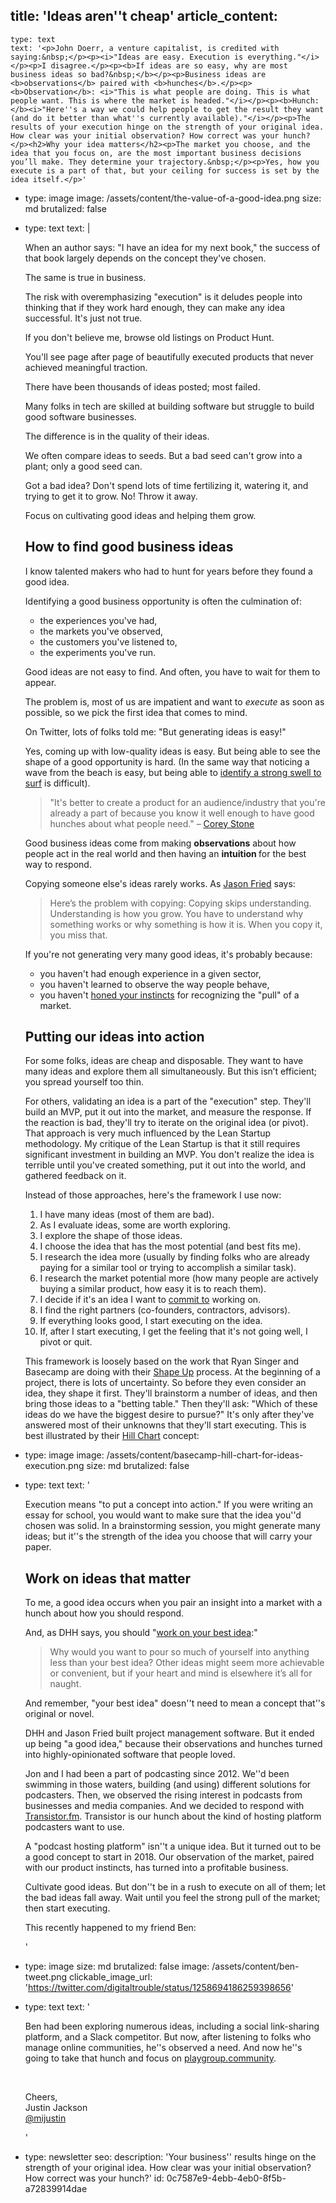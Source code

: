 title: 'Ideas aren''t cheap'
article_content:
  -
    type: text
    text: '<p>John Doerr, a venture capitalist, is credited with saying:&nbsp;</p><p><i>"Ideas are easy. Execution is everything."</i></p><p>I disagree.</p><p><b>If ideas are so easy, why are most business ideas so bad?&nbsp;</b></p><p>Business ideas are <b>observations</b> paired with <b>hunches</b>.</p><p><b>Observation</b>: <i>"This is what people are doing. This is what people want. This is where the market is headed."</i></p><p><b>Hunch: </b><i>"Here''s a way we could help people to get the result they want (and do it better than what''s currently available)."</i></p><p>The results of your execution hinge on the strength of your original idea. How clear was your initial observation? How correct was your hunch?</p><h2>Why your idea matters</h2><p>The market you choose, and the idea that you focus on, are the most important business decisions you’ll make. They determine your trajectory.&nbsp;</p><p>Yes, how you execute is a part of that, but your ceiling for success is set by the idea itself.</p>'
  -
    type: image
    image: /assets/content/the-value-of-a-good-idea.png
    size: md
    brutalized: false
  -
    type: text
    text: |
      <p>When an author says: "I have an idea for my next book," the success of that book largely depends on the concept they've chosen.
      
      The same is true in business.<br></p><p>The risk with overemphasizing "execution" is it deludes people into thinking that if they work hard enough, they can make any idea successful. It's just not true.&nbsp;</p><p>If you don't believe me, browse old listings on Product Hunt. 
      
      You'll see page after page of beautifully executed products that never achieved meaningful traction.
      
      There have been thousands of ideas posted; most failed.&nbsp;</p><p>Many folks in tech are skilled at building software but struggle to build good software businesses.
      
      The difference is in the quality of their ideas.</p><p>We often compare ideas to seeds. But a bad seed can't grow into a plant; only a good seed can.&nbsp;
      </p><p>Got a bad idea? Don't spend lots of time fertilizing it, watering it, and trying to get it to grow. No! Throw it away.
      
      Focus on cultivating good ideas and helping them grow.&nbsp;</p><h2>How to find good business ideas</h2><p>I know talented makers who had to hunt for years before they found a good idea.&nbsp;</p><p>Identifying a good business opportunity is often the culmination of:</p><ul><li>the experiences you've had,</li><li>the markets you've observed,</li><li>the customers you've listened to,</li><li>the experiments you've run.&nbsp;</li></ul><p>Good ideas are not easy to find. And often, you have to wait for them to appear.&nbsp;</p><p>The problem is, most of us are impatient and want to <i>execute</i> as soon as possible, so we pick the first idea that comes to mind.</p><p>On Twitter, lots of folks told me: "But generating ideas is easy!"</p><p>Yes, coming up with low-quality ideas is easy. But being able to see the shape of a good opportunity is hard. (In the same way that noticing a wave from the beach is easy, but being able to <a href="/surfing">identify a strong swell to surf</a> is difficult).</p><blockquote><p>"It's better to create a product for an audience/industry that you're already a part of because you know it well enough to have good hunches about what people need." – <a href="https://twitter.com/coreywstone">Corey Stone</a></p></blockquote><p>Good business ideas come from making&nbsp;<b>observations</b>&nbsp;about how people act in the real world and then having an <b>intuition </b>for the best way to respond.</p><p>Copying someone else's ideas rarely works. As <a href="https://signalvnoise.com/posts/1561-why-you-shouldnt-copy-us-or-anyone-else">Jason Fried</a> says:</p><blockquote><p>Here’s the problem with copying: Copying skips understanding. Understanding is how you grow. You have to understand why something works or why something is how it is. When you copy it, you miss that.</p></blockquote><p>If you're not generating very many good ideas, it's probably because:</p><ul><li>you haven't had enough experience in a given sector,</li><li>you haven't learned to observe the way people behave,</li><li>you haven't <a href="/surfing">honed your instincts</a> for recognizing the "pull" of a market.</li></ul><h2>Putting our ideas into action</h2><p>For some folks, ideas are cheap and disposable. They want to have many ideas and explore them all simultaneously. But this isn’t efficient; you spread yourself too thin.&nbsp;</p><p>For others, validating an idea is a part of the "execution" step. They'll build an MVP, put it out into the market, and measure the response. If the reaction is bad, they'll try to iterate on the original idea (or pivot). That approach is very much influenced by the Lean Startup methodology. My critique of the Lean Startup is that it still requires significant investment in building an MVP. You don't realize the idea is terrible until you've created something, put it out into the world, and gathered feedback on it.</p><p>Instead of those approaches, here's the framework I use now:</p><ol><li>I have many ideas (most of them are bad).</li><li>As I evaluate ideas, some are worth exploring.</li><li>I explore the shape of those ideas.</li><li>I choose the idea that has the most potential (and best fits me).</li><li>I research the idea more (usually by finding folks who are already paying for a similar tool or trying to accomplish a similar task).</li><li>I research the market potential more (how many people are actively buying a similar product, how easy it is to reach them).</li><li>I decide if it's an idea I want to <a href="https://twitter.com/mijustin/status/1207691055404965888">commit to</a> working on.</li><li>I find the right partners (co-founders, contractors, advisors).</li><li>If everything looks good, I start executing on the idea.</li><li>If, after I start executing, I get the feeling that it's not going well, I pivot or quit.</li></ol><p>This framework is loosely based on the work that Ryan Singer and Basecamp are doing with their <a href="https://basecamp.com/shapeup">Shape Up</a> process. At the beginning of a project, there is lots of uncertainty. So before they even consider an idea, they shape it first. They'll brainstorm a number of ideas, and then bring those ideas to a "betting table." Then they'll ask: "Which of these ideas do we have the biggest desire to pursue?" It's only after they've answered most of their unknowns that they'll start executing. This is best illustrated by their <a href="https://basecamp.com/features/hill-charts">Hill Chart</a> concept:</p>
  -
    type: image
    image: /assets/content/basecamp-hill-chart-for-ideas-execution.png
    size: md
    brutalized: false
  -
    type: text
    text: '<p>Execution means "to put a concept into action." If you were writing an essay for school, you would want to make sure that the idea you''d chosen was solid. In a brainstorming session, you might generate many ideas; but it''s the strength of the idea you choose that will carry your paper.</p><h2>Work on ideas that matter</h2><p>To me, a good idea occurs when you pair an insight into a market with a hunch about how you should respond.</p><p>And, as DHH says, you should "<a href="https://signalvnoise.com/posts/2235-work-on-your-best-idea">work on your best idea</a>:"</p><blockquote><p>Why would you want to pour so much of yourself into anything less than your best idea? Other ideas might seem more achievable or convenient, but if your heart and mind is elsewhere it’s all for naught.</p></blockquote><p>And remember, "your best idea" doesn''t need to mean a concept that''s original or novel.</p><p>DHH and Jason Fried built project management software. But it ended up being "a good idea," because their observations and hunches turned into highly-opinionated software that people loved.</p><p>Jon and I had been a part of podcasting since 2012. We''d been swimming in those waters, building (and using) different solutions for podcasters. Then, we observed the rising interest in podcasts from businesses and media companies. And we decided to respond with <a href="https://transistor.fm/?via=justin">Transistor.fm</a>. Transistor is our hunch about the kind of hosting platform podcasters want to use.</p><p>A "podcast hosting platform" isn''t a unique idea. But it turned out to be a good concept to start in 2018. Our observation of the market, paired with our product instincts, has turned into a profitable business.</p><p>Cultivate good ideas. But don''t be in a rush to execute on all of them; let the bad ideas fall away. Wait until you feel the strong pull of the market; then start executing.</p><p>This recently happened to my friend Ben:</p>'
  -
    type: image
    size: md
    brutalized: false
    image: /assets/content/ben-tweet.png
    clickable_image_url: 'https://twitter.com/digitaltrouble/status/1258694186259398656'
  -
    type: text
    text: '<p>Ben had been exploring numerous ideas, including a social link-sharing platform, and a Slack competitor. But now, after listening to folks who manage online communities, he''s observed a need. And now he''s going to take that hunch and focus on&nbsp;<a href="https://playgroup.community/">playgroup.community</a>.</p><p><br></p><p>Cheers,<br>Justin Jackson<br><a href="https://twitter.com/mijustin">@mijustin</a></p>'
  -
    type: newsletter
seo:
  description: 'Your business'' results hinge on the strength of your original idea. How clear was your initial observation? How correct was your hunch?'
id: 0c7587e9-4ebb-4eb0-8f5b-a72839914dae

